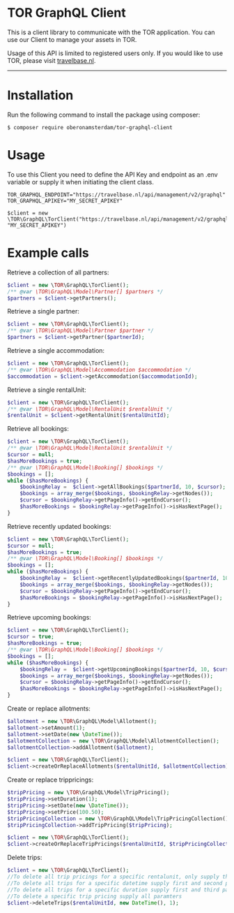 TOR GraphQL Client
=======================

This is a client library to communicate with the TOR application. You can use our Client to manage your assets in TOR.

Usage of this API is limited to registered users only. If you would like to use TOR, please visit [travelbase.nl](https://travelbase.nl).


---
# Installation

Run the following command to install the package using composer:

```
$ composer require oberonamsterdam/tor-graphql-client
```

# Usage

To use this Client you need to define the API Key and endpoint as an .env variable or supply it when initiating the client class.
```
TOR_GRAPHQL_ENDPOINT="https://travelbase.nl/api/management/v2/graphql"
TOR_GRAPHQL_APIKEY="MY_SECRET_APIKEY"
```

```
$client = new \TOR\GraphQL\TorClient("https://travelbase.nl/api/management/v2/graphql", "MY_SECRET_APIKEY")
```

# Example calls
Retrieve a collection of all partners:
```php
$client = new \TOR\GraphQL\TorClient();
/** @var \TOR\GraphQL\Model\Partner[] $partners */
$partners = $client->getPartners();
```
  
Retrieve a single partner:
```php
$client = new \TOR\GraphQL\TorClient();
/** @var \TOR\GraphQL\Model\Partner $partner */
$partners = $client->getPartner($partnerId);
```

Retrieve a single accommodation:
```php
$client = new \TOR\GraphQL\TorClient();
/** @var \TOR\GraphQL\Model\Accommodation $accommodation */
$accommodation = $client->getAccommodation($accommodationId);
```

Retrieve a single rentalUnit:
```php
$client = new \TOR\GraphQL\TorClient();
/** @var \TOR\GraphQL\Model\RentalUnit $rentalUnit */
$rentalUnit = $client->getRentalUnit($rentalUnitId);
```

Retrieve all bookings:
```php
$client = new \TOR\GraphQL\TorClient();
/** @var \TOR\GraphQL\Model\RentalUnit $rentalUnit */
$cursor = null;
$hasMoreBookings = true;
/** @var \TOR\GraphQL\Model\Booking[] $bookings */
$bookings = [];
while ($hasMoreBookings) {
    $bookingRelay =  $client->getAllBookings($partnerId, 10, $cursor);
    $bookings = array_merge($bookings, $bookingRelay->getNodes());
    $cursor = $bookingRelay->getPageInfo()->getEndCursor();
    $hasMoreBookings = $bookingRelay->getPageInfo()->isHasNextPage();
}
```

Retrieve recently updated bookings:
```php
$client = new \TOR\GraphQL\TorClient();
$cursor = null;
$hasMoreBookings = true;
/** @var \TOR\GraphQL\Model\Booking[] $bookings */
$bookings = [];
while ($hasMoreBookings) {
    $bookingRelay =  $client->getRecentlyUpdatedBookings($partnerId, 10, $cursor);
    $bookings = array_merge($bookings, $bookingRelay->getNodes());
    $cursor = $bookingRelay->getPageInfo()->getEndCursor();
    $hasMoreBookings = $bookingRelay->getPageInfo()->isHasNextPage();
}
```

Retrieve upcoming bookings:
```php
$client = new \TOR\GraphQL\TorClient();
$cursor = true;
$hasMoreBookings = true;
/** @var \TOR\GraphQL\Model\Booking[] $bookings */
$bookings = [];
while ($hasMoreBookings) {
    $bookingRelay =  $client->getUpcomingBookings($partnerId, 10, $cursor);
    $bookings = array_merge($bookings, $bookingRelay->getNodes());
    $cursor = $bookingRelay->getPageInfo()->getEndCursor();
    $hasMoreBookings = $bookingRelay->getPageInfo()->isHasNextPage();
}
```

Create or replace allotments:
```php
$allotment = new \TOR\GraphQL\Model\Allotment();
$allotment->setAmount(1);
$allotment->setDate(new \DateTime());
$allotmentCollection = new \TOR\GraphQL\Model\AllotmentCollection();
$allotmentCollection->addAllotment($allotment);

$client = new \TOR\GraphQL\TorClient();
$client->createOrReplaceAllotments($rentalUnitId, $allotmentCollection);
```


Create or replace trippricings:
```php
$tripPricing = new \TOR\GraphQL\Model\TripPricing();
$tripPricing->setDuration(1);
$tripPricing->setDate(new \DateTime());
$tripPricing->setPrice(100.50);
$tripPricingCollection = new \TOR\GraphQL\Model\TripPricingCollection();
$tripPricingCollection->addTripPricing($tripPricing);

$client = new \TOR\GraphQL\TorClient();
$client->createOrReplaceTripPricings($rentalUnitId, $tripPricingCollection);
```

Delete trips:
```php
$client = new \TOR\GraphQL\TorClient();
//To delete all trip pricings for a specific rentalunit, only supply the first parameter. 
//To delete all trips for a specific datetime supply first and second parameter.
//To delete all trips for a specific duration supply first and third parameter
//To delete a specific trip pricing supply all paramters
$client->deleteTrips($rentalUnitId, new DateTime(), 1);
```

